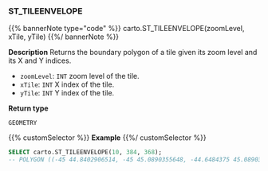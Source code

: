 ### ST_TILEENVELOPE

{{% bannerNote type="code" %}}
carto.ST_TILEENVELOPE(zoomLevel, xTile, yTile)
{{%/ bannerNote %}}

**Description**
Returns the boundary polygon of a tile given its zoom level and its X and Y indices.

* `zoomLevel`: `INT` zoom level of the tile.
* `xTile`: `INT` X index of the tile.
* `yTile`: `INT` Y index of the tile.

**Return type**

`GEOMETRY`

{{% customSelector %}}
**Example**
{{%/ customSelector %}}

```sql
SELECT carto.ST_TILEENVELOPE(10, 384, 368);
-- POLYGON ((-45 44.8402906514, -45 45.0890355648, -44.6484375 45.0890355648, -44.6484375 44.8402906514, -45 44.8402906514))
```